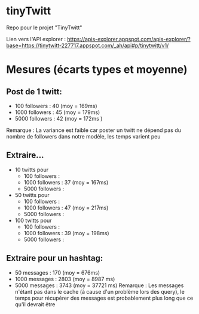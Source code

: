 # tinyTwitt
Repo pour le projet "TinyTwitt" 

Lien vers l'API explorer : https://apis-explorer.appspot.com/apis-explorer/?base=https://tinytwitt-227717.appspot.com/_ah/api#p/tinytwitt/v1/

# Mesures (écarts types et moyenne)

## Post de 1 twitt:
  - 100 followers : 40 (moy = 169ms)
  - 1000 followers : 45 (moy = 179ms)
  - 5000 followers : 42 (moy = 172ms )
  
 Remarque : La variance est faible car poster un twitt ne dépend pas du nombre de followers dans notre modèle, les temps varient peu
 
## Extraire...
  - 10 twitts pour 
    - 100 followers : 
    - 1000 followers : 37 (moy = 167ms)
    - 5000 followers :
  - 50 twitts pour
    - 100 followers :
    - 1000 followers : 47 (moy = 217ms)
    - 5000 followers :
  - 100 twitts pour
    - 100 followers :
    - 1000 followers : 39 (moy = 198ms)
    - 5000 followers :

## Extraire pour un hashtag:
  - 50 messages : 170 (moy = 676ms)
  - 1000 messages : 2803 (moy = 8987 ms)
  - 5000 messages : 3743 (moy = 37721 ms)
Remarque : Les messages n'étant pas dans le cache (à cause d'un problème lors des query), le temps pour récupérer des messages est probablement plus long que ce qu'il devrait être
